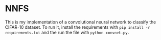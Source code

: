 # NNFS
This is my implementation of a convolutional neural network to classify the CIFAR-10 dataset. To run it, install the requirements with `pip install -r requirements.txt` and the run the file with `python convnet.py.` 
